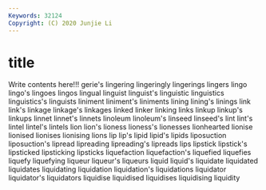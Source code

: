 ```yaml
---
Keywords: 32124
Copyright: (C) 2020 Junjie Li
---
```


# title

Write contents here!!!
gerie's 
lingering
lingeringly 
lingerings 
lingers 
lingo 
lingo's 
lingoes 
lingos 
lingual 
linguist 
linguist's
linguistic 
linguistics 
linguistics's 
linguists 
liniment 
liniment's 
liniments 
lining 
lining's 
linings
link 
link's 
linkage 
linkage's 
linkages 
linked 
linker 
linking 
links 
linkup
linkup's 
linkups 
linnet 
linnet's 
linnets 
linoleum 
linoleum's 
linseed 
linseed's 
lint
lint's 
lintel 
lintel's 
lintels 
lion 
lion's 
lioness 
lioness's 
lionesses 
lionhearted
lionise 
lionised 
lionises 
lionising 
lions 
lip 
lip's 
lipid 
lipid's 
lipids
liposuction 
liposuction's 
lipread 
lipreading 
lipreading's 
lipreads 
lips 
lipstick 
lipstick's 
lipsticked
lipsticking 
lipsticks 
liquefaction 
liquefaction's 
liquefied 
liquefies 
liquefy 
liquefying 
liqueur 
liqueur's
liqueurs 
liquid 
liquid's 
liquidate 
liquidated 
liquidates 
liquidating 
liquidation 
liquidation's 
liquidations
liquidator 
liquidator's 
liquidators 
liquidise 
liquidised 
liquidises 
liquidising 
liquidity 
